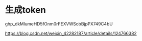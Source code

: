 # 生成token
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

https://blog.csdn.net/weixin_42282187/article/details/124766382